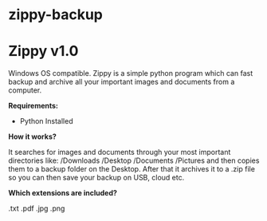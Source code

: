 # zippy-backup
<h1>Zippy v1.0</h1>

Windows OS compatible.
Zippy is a simple python program which can fast backup and archive all your important images and documents from a computer.

<b>Requirements:</b>
- Python Installed

<b>How it works?</b>

It searches for images and documents through your most important directories like: /Downloads /Desktop /Documents /Pictures
and then copies them to a backup folder on the Desktop. After that it archives it to a .zip file so you can then save your backup on USB, cloud etc.


<b>Which extensions are included?</b>

.txt .pdf .jpg .png
